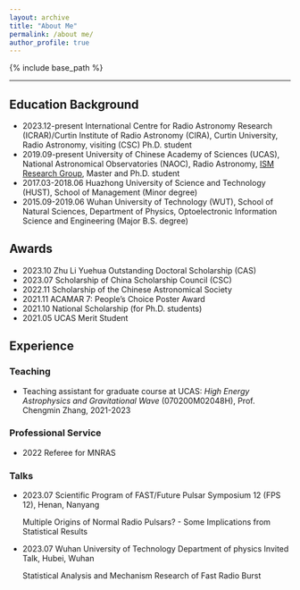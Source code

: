```yaml
---
layout: archive
title: "About Me"
permalink: /about me/
author_profile: true
---
```


{% include base_path %}

----

## Education Background

- 2023.12-present International Centre for Radio Astronomy Research (ICRAR)/Curtin Institute of Radio Astronomy (CIRA), Curtin University, Radio Astronomy, visiting (CSC) Ph.D. student
- 2019.09-present University of Chinese Academy of Sciences (UCAS), National Astronomical Observatories (NAOC), Radio Astronomy, [ISM Research Group](http://groups.bao.ac.cn/ism/english/), Master and Ph.D. student
- 2017.03-2018.06 Huazhong University of Science and Technology (HUST), School of Management (Minor degree)
- 2015.09-2019.06 Wuhan University of Technology (WUT), School of Natural Sciences, Department of Physics, Optoelectronic Information Science and Engineering (Major B.S. degree)



## Awards

- 2023.10 Zhu Li Yuehua Outstanding Doctoral Scholarship (CAS)
- 2023.07 Scholarship of China Scholarship Council (CSC)
- 2022.11 Scholarship of the Chinese Astronomical Society
- 2021.11 ACAMAR 7: People’s Choice Poster Award
- 2021.10 National Scholarship (for Ph.D. students)
- 2021.05 UCAS Merit Student



## Experience

### Teaching

- Teaching assistant for graduate course at UCAS: *High Energy Astrophysics and Gravitational Wave* (070200M02048H), Prof. Chengmin Zhang, 2021-2023

### Professional Service

- 2022 Referee for MNRAS

### Talks

- 2023.07 Scientific Program of FAST/Future Pulsar Symposium 12 (FPS 12), Henan, Nanyang

  Multiple Origins of Normal Radio Pulsars? - Some Implications from Statistical Results

- 2023.07 Wuhan University of Technology Department of physics Invited Talk, Hubei, Wuhan

  Statistical Analysis and Mechanism Research of Fast Radio Burst
